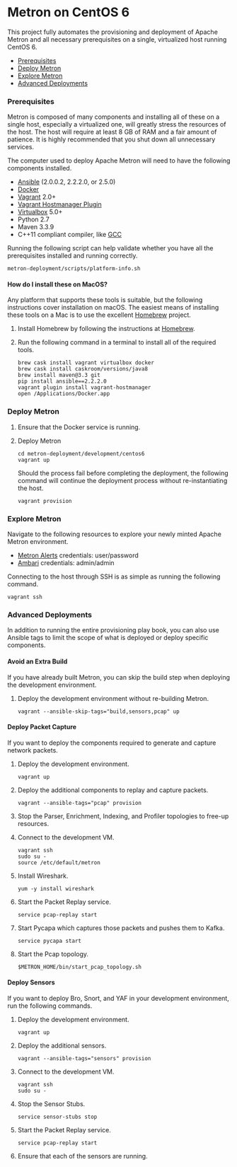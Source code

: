 <!--
Licensed to the Apache Software Foundation (ASF) under one
or more contributor license agreements.  See the NOTICE file
distributed with this work for additional information
regarding copyright ownership.  The ASF licenses this file
to you under the Apache License, Version 2.0 (the
"License"); you may not use this file except in compliance
with the License.  You may obtain a copy of the License at

    http://www.apache.org/licenses/LICENSE-2.0

Unless required by applicable law or agreed to in writing, software
distributed under the License is distributed on an "AS IS" BASIS,
WITHOUT WARRANTIES OR CONDITIONS OF ANY KIND, either express or implied.
See the License for the specific language governing permissions and
limitations under the License.
-->
Metron on CentOS 6
==================

This project fully automates the provisioning and deployment of Apache Metron and all necessary prerequisites on a single, virtualized host running CentOS 6.

* [Prerequisites](#prerequisites)
* [Deploy Metron](#deploy-metron)
* [Explore Metron](#explore-metron)
* [Advanced Deployments](#advanced-deployments)

### Prerequisites

Metron is composed of many components and installing all of these on a single host, especially a virtualized one, will greatly stress the resources of the host.   The host will require at least 8 GB of RAM and a fair amount of patience.  It is highly recommended that you shut down all unnecessary services.

The computer used to deploy Apache Metron will need to have the following components installed.

 - [Ansible](https://github.com/ansible/ansible) (2.0.0.2, 2.2.2.0, or 2.5.0)
 - [Docker](https://www.docker.com/community-edition)
 - [Vagrant](https://www.vagrantup.com) 2.0+
 - [Vagrant Hostmanager Plugin](https://github.com/devopsgroup-io/vagrant-hostmanager)
 - [Virtualbox](https://virtualbox.org) 5.0+
 - Python 2.7
 - Maven 3.3.9
 - C++11 compliant compiler, like [GCC](https://gcc.gnu.org/projects/cxx-status.html#cxx11)

Running the following script can help validate whether you have all the prerequisites installed and running correctly.

  ```
  metron-deployment/scripts/platform-info.sh
  ```

#### How do I install these on MacOS?

Any platform that supports these tools is suitable, but the following instructions cover installation on macOS.  The easiest means of installing these tools on a Mac is to use the excellent [Homebrew](http://brew.sh/) project.

1. Install Homebrew by following the instructions at [Homebrew](http://brew.sh/).

1. Run the following command in a terminal to install all of the required tools.

    ```
    brew cask install vagrant virtualbox docker
    brew cask install caskroom/versions/java8
    brew install maven@3.3 git
    pip install ansible==2.2.2.0
    vagrant plugin install vagrant-hostmanager
    open /Applications/Docker.app
    ```

### Deploy Metron

1. Ensure that the Docker service is running.

1. Deploy Metron

    ```
    cd metron-deployment/development/centos6
    vagrant up
    ```

    Should the process fail before completing the deployment, the following command will continue the deployment process without re-instantiating the host.

    ```
    vagrant provision
    ```

### Explore Metron

Navigate to the following resources to explore your newly minted Apache Metron environment.

* [Metron Alerts](http://node1:4201) credentials: user/password
* [Ambari](http://node1:8080) credentials: admin/admin

Connecting to the host through SSH is as simple as running the following command.
  ```
  vagrant ssh
  ```

### Advanced Deployments

In addition to running the entire provisioning play book, you can also use Ansible tags to limit the scope of what is deployed or deploy specific components.

#### Avoid an Extra Build

If you have already built Metron, you can skip the build step when deploying the development environment.

  1. Deploy the development environment without re-building Metron.
      ```
      vagrant --ansible-skip-tags="build,sensors,pcap" up
      ```

#### Deploy Packet Capture

If you want to deploy the components required to generate and capture network packets.

  1. Deploy the development environment.
      ```
      vagrant up
      ```

  1. Deploy the additional components to replay and capture packets.
      ```
      vagrant --ansible-tags="pcap" provision
      ```

  1. Stop the Parser, Enrichment, Indexing, and Profiler topologies to free-up resources.

  1. Connect to the development VM.
      ```
      vagrant ssh
      sudo su -
      source /etc/default/metron
      ```

  1. Install Wireshark.
      ```
      yum -y install wireshark
      ```

  1. Start the Packet Replay service.
      ```
      service pcap-replay start
      ```

  1. Start Pycapa which captures those packets and pushes them to Kafka.
      ```
      service pycapa start
      ```

  1. Start the Pcap topology.
      ```
      $METRON_HOME/bin/start_pcap_topology.sh
      ```

#### Deploy Sensors

If you want to deploy Bro, Snort, and YAF in your development environment, run the following commands.

  1. Deploy the development environment.
      ```
      vagrant up
      ```

  1. Deploy the additional sensors.
      ```
      vagrant --ansible-tags="sensors" provision
      ```

  1. Connect to the development VM.
      ```
      vagrant ssh
      sudo su -
      ```

  1. Stop the Sensor Stubs.
      ```
      service sensor-stubs stop
      ```

  1. Start the Packet Replay service.
      ```
      service pcap-replay start
      ```

  1. Ensure that each of the sensors are running.

